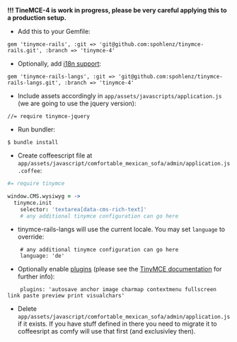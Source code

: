 **!!! TineMCE-4 is work in progress, please be very careful applying this to a production setup.**

* Add this to your Gemfile:
```
gem 'tinymce-rails', :git => 'git@github.com:spohlenz/tinymce-rails.git', :branch => 'tinymce-4'
```
* Optionally, add [i18n support](https://github.com/spohlenz/tinymce-rails-langs/tree/tinymce-4):
```
gem 'tinymce-rails-langs', :git => 'git@github.com:spohlenz/tinymce-rails-langs.git', :branch => 'tinymce-4'

```
* Include assets accordingly in `app/assets/javascripts/application.js` (we are going to use the jquery version):
```
//= require tinymce-jquery
```
* Run bundler:
```
$ bundle install
```
* Create coffeescript file at `app/assets/javascript/comfortable_mexican_sofa/admin/application.js.coffee`:
```coffee
#= require tinymce

window.CMS.wysiwyg = ->
  tinymce.init
    selector: 'textarea[data-cms-rich-text]'
    # any additional tinymce configuration can go here
```

* tinymce-rails-langs will use the current locale. You may set `language` to override:

```
    # any additional tinymce configuration can go here
    language: 'de'
```

* Optionally enable [plugins](http://www.tinymce.com/wiki.php/Plugins) (please see the [TinyMCE documentation](https://github.com/spohlenz/tinymce-rails/blob/tinymce-4/README.md) for further info):

```
    plugins: 'autosave anchor image charmap contextmenu fullscreen link paste preview print visualchars'
```

* Delete `app/assets/javascript/comfortable_mexican_sofa/admin/application.js` if it exists. If you have stuff defined in there you need to migrate it to coffeesript as comfy will use that first (and exclusivley then).
